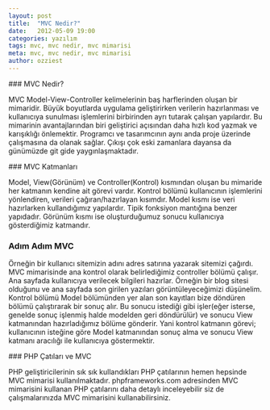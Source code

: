 ```yaml
---
layout: post
title:  "MVC Nedir?"
date:   2012-05-09 19:00
categories: yazılım
tags: mvc, mvc nedir, mvc mimarisi
meta: mvc, mvc nedir, mvc mimarisi
author: ozziest
---
```


### MVC Nedir?

MVC Model-View-Controller kelimelerinin baş harflerinden oluşan bir mimaridir. Büyük boyutlarda uygulama geliştirirken verilerin hazırlanması ve kullanıcıya sunulması işlemlerini birbirinden ayrı tutarak çalışan yapılardır. Bu mimarinin avantajlarından biri geliştirici açısından daha hızlı kod yazmak ve karışıklığı önlemektir. Programcı ve tasarımcının aynı anda proje üzerinde çalışmasına da olanak sağlar. Çıkışı çok eski zamanlara dayansa da günümüzde git gide yaygınlaşmaktadır.

### MVC Katmanları

Model, View(Görünüm) ve Controller(Kontrol) kısmından oluşan bu mimaride her katmanın kendine ait görevi vardır. Kontrol bölümü kullanıcının işlemlerini yönlendiren, verileri çağıran/hazırlayan kısımdır. Model kısmı ise veri hazırlarken kullandığımız yapılardır. Tipik fonksiyon mantığına benzer yapıdadır. Görünüm kısmı ise oluşturduğumuz sonucu kullanıcıya gösterdiğimiz katmandır.

### Adım Adım MVC

Örneğin bir kullanıcı sitemizin adını adres satırına yazarak sitemizi çağırdı. MVC mimarisinde ana kontrol olarak belirlediğimiz controller bölümü çalışır. Ana sayfada kullanıcıya verilecek bilgileri hazırlar. Örneğin bir blog sitesi olduğunu ve ana sayfada son girilen yazıları görüntüleyeceğimizi düşünelim. Kontrol bölümü Model bölümünden yer alan son kayıtları bize döndüren bölümü çalıştırarak bir sonuç alır. Bu sonucu istediği gibi işler(eğer isterse, genelde sonuç işlenmiş halde modelden geri döndürülür) ve sonucu View katmanından hazırladığımız bölüme gönderir. Yani kontrol katmanın görevi; kullanıcının isteğine göre Model katmanından sonuç alma ve sonucu View katmanı aracılığı ile kullanıcıya göstermektir.

### PHP Çatıları ve MVC

PHP geliştiricilerinin sık sık kullandıkları PHP çatılarının hemen hepsinde MVC mimarisi kullanılmaktadır. phpframeworks.com adresinden MVC mimarisini kullanan PHP çatılarını daha detaylı inceleyebilir siz de çalışmalarınızda MVC mimarisini kullanabilirsiniz.